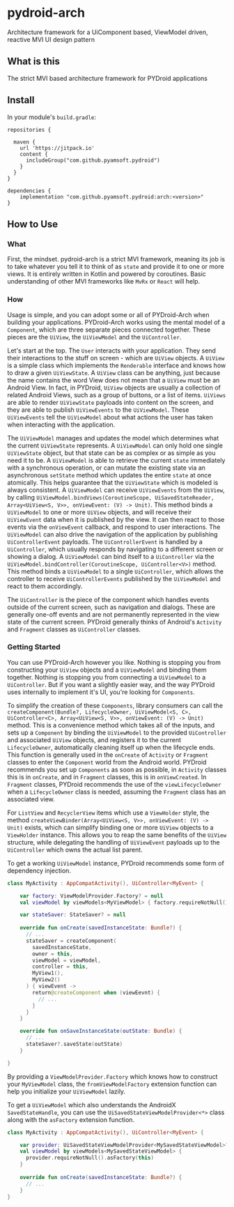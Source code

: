 # pydroid-arch
Architecture framework for a UiComponent based, ViewModel driven, reactive MVI UI design pattern


## What is this

The strict MVI based architecture framework for PYDroid applications

## Install

In your module's `build.gradle`:
```
repositories {

  maven {
    url 'https://jitpack.io'
    content {
      includeGroup("com.github.pyamsoft.pydroid")
    }
  }
}

dependencies {
    implementation "com.github.pyamsoft.pydroid:arch:<version>"
}
```

## How to Use

### What

First, the mindset. pydroid-arch is a strict MVI framework, meaning its job is to take whatever you
tell it to think of as `state` and provide it to one or more views. It is entirely written in Kotlin
and powered by coroutines. Basic understanding of other MVI frameworks like `MvRx` or `React` will help.

### How

Usage is simple, and you can adopt some or all of PYDroid-Arch when building your applications.
PYDroid-Arch works using the mental model of a `Component`, which are three separate pieces connected
together. These pieces are the `UiView`, the `UiViewModel` and the `UiController`.

Let's start at the top. The `User` interacts with your application. They send their interactions to
the stuff on screen - which are `UiView` objects. A `UiView` is a simple class which implements the
`Renderable` interface and knows how to draw a given `UiViewState`. A `UiView` class can be anything,
just because the name contains the word View does not mean that a `UiView` must be an Android View.
In fact, in PYDroid, `UiView` objects are usually a collection of related Android Views, such as a
group of buttons, or a list of items. `UiViews` are able to render `UiViewState` payloads into content
on the screen, and they are able to publish `UiViewEvents` to the `UiViewModel`. These `UiViewEvents`
tell the `UiViewModel` about what actions the user has taken when interacting with the application.

The `UiViewModel` manages and updates the model which determines what the current `UiViewState`
represents. A `UiViewModel` can only hold one single `UiViewState` object, but that state can be as
complex or as simple as you need it to be. A `UiViewModel` is able to retrieve the current `state`
immediately with a synchronous operation, or can mutate the existing state via an asynchronous
`setState` method which updates the entire `state` at once atomically. This helps guarantee that the
`UiViewState` which is modeled is always consistent. A `UiViewModel` can receive `UiViewEvents` from
the `UiView`, by calling
`UiViewModel.bindViews(CoroutineScope, UiSavedStateReader, Array<UiView<S, V>>, onViewEvent: (V) -> Unit)`.
This method binds a `UiViewModel` to one or more `UiView` objects, and will receive their `UiViewEvent`
data when it is published by the view. It can then react to those events via the `onViewEvent`
callback, and respond to user interactions. The `UiViewModel` can also drive the navigation of the
application by publishing `UiControllerEvent` payloads. The `UiControllerEvent` is handled by a
`UiController`, which usually responds by navigating to a different screen or showing a dialog. A
`UiViewModel` can bind itself to a `UiController` via the
`UiViewModel.bindController(CoroutineScope, UiController<V>)` method. This method binds a `UiViewModel`
to a single `UiController`, which allows the controller to receive `UiControllerEvents` published by
the `UiViewModel` and react to them accordingly.

The `UiController` is the piece of the component which handles events outside of the current screen,
such as navigation and dialogs. These are generally one-off events and are not permanently represented
in the view state of the current screen. PYDroid generally thinks of Android's `Activity` and `Fragment`
classes as `UiController` classes.

### Getting Started

You can use PYDroid-Arch however you like. Nothing is stopping you from constructing your `UiView`
objects and a `UiViewModel` and binding them together. Nothing is stopping you from connecting a
`UiViewModel` to a `UiController`. But if you want a slightly easier way, and the way PYDroid uses
internally to implement it's UI, you're looking for `Components`.

To simplify the creation of these `Components`, library consumers can call the
`createComponent(Bundle?, LifecycleOwner, UiViewModel<S, C>, UiController<C>, Array<UiView<S, V>>, onViewEvent: (V) -> Unit)`
method. This is a convenience method which takes all of the inputs, and sets up a `Component` by
binding the `UiViewModel` to the provided `UiController` and associated `UiView` objects, and registers
it to the current `LifecycleOwner`, automatically cleaning itself up when the lifecycle ends.
This function is generally used in the `onCreate` of `Activity` or `Fragment` classes to enter the
`Component` world from the Android world. PYDroid recommends you set up `Components` as soon as
possible, in `Activity` classes this is in `onCreate`, and in `Fragment` classes, this is in
`onViewCreated`. In `Fragment` classes, PYDroid recommends the use of the `viewLifecycleOwner` when
a `LifecycleOwner` class is needed, assuming the `Fragment` class has an associated view.

For `ListView` and `RecyclerView` items which use a `ViewHolder` style, the method
`createViewBinder(Array<UiView<S, V>>, onViewEvent: (V) -> Unit)` exists, which can simplify binding
one or more `UiView` objects to a `ViewHolder` instance. This allows you to reap the same benefits
of the `UiView` structure, while delegating the handling of `UiViewEvent` payloads up to the
`UiController` which owns the actual list parent.

To get a working `UiViewModel` instance, PYDroid recommends some form of dependency injection.
```kotlin
class MyActivity : AppCompatActivity(), UiController<MyEvent> {

    var factory: ViewModelProvider.Factory? = null
    val viewModel by viewModels<MyViewModel> { factory.requireNotNull() }

    var stateSaver: StateSaver? = null
    
    override fun onCreate(savedInstanceState: Bundle?) {
      // ...
      stateSaver = createComponent(
        savedInstanceState,
        owner = this,
        viewModel = viewModel,
        controller = this,
        MyView1(),
        MyView2()
      ) { viewEvent ->
        return@createComponent when (viewEevnt) {
          // ...
        }
      }
    }

    override fun onSaveInstanceState(outState: Bundle) {
      // ...
      stateSaver?.saveState(outState)
    }

}

```

By providing a `ViewModelProvider.Factory` which knows how to construct your `MyViewModel` class,
the `fromViewModelFactory` extension function can help you initialize your `UiViewModel` lazily.

To get a `UiViewModel` which also understands the AndroidX `SavedStateHandle`, you can use
the `UiSavedStateViewModelProvider<*>` class along with the `asFactory`
extension function.

```kotlin
class MyActivity : AppCompatActivity(), UiController<MyEvent> {

    var provider: UiSavedStateViewModelProvider<MySavedStateViewModel>? = null
    val viewModel by viewModels<MySavedStateViewModel> {
      provider.requireNotNull().asFactory(this)
    }
    
    override fun onCreate(savedInstanceState: Bundle?) {
      // ...
    }
}

```
